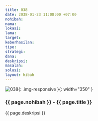 ```yaml
---
title: 038
date: 2038-01-23 11:08:00 +07:00
nohibah: 
nama: 
lokasi: 
lama: 
target: 
keberhasilan: 
tipe: 
strategi: 
dana: 
deskripsi: 
masalah: 
solusi: 
layout: hibah
---
```


![038](/static/img/hibahcms/038.png){: .img-responsive }{: width="350" }

### {{ page.nohibah }} - {{ page.title }}

{{ page.deskripsi }}
